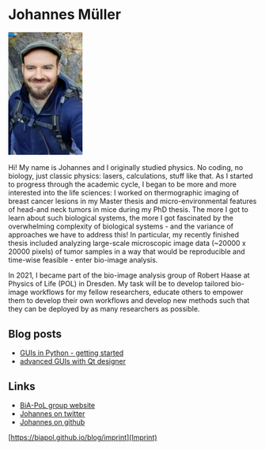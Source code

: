 # Johannes Müller

<img src="https://github.com/BiAPoL/blog/blob/blog_entry_UI/images/johannes_mueller.jpg" alt="pol" width="150"/>

Hi! My name is Johannes and I originally studied physics. No coding, no biology, just classic physics: lasers, calculations, stuff like that.
As I started to progress through the academic cycle, I began to be more and more interested into the life sciences: I worked on thermographic imaging of breast
cancer lesions in my Master thesis and micro-environmental features of head-and neck tumors in mice during my PhD thesis.
The more I got to learn about such biological systems, the more I got fascinated by the overwhelming complexity of biological systems - and the variance of approaches we have to address this!
In particular, my recently finished thesis included analyzing large-scale microscopic image data (~20000 x 20000 pixels) of tumor samples in a way that
would be reproducible and time-wise feasible - enter bio-image analysis.

In 2021, I became part of the bio-image analysis group of Robert Haase at Physics of Life (POL) in Dresden. My task will be to develop tailored bio-image workflows for my fellow researchers,
educate others to empower them to develop their own workflows and develop new methods such that they can be deployed by as many researchers as possible.

## Blog posts
* [GUIs in Python - getting started](https://github.com/BiAPoL/blog/blob/blog_entry_UI/johannes_mueller/entry_user_inter/Readme.md)
* [advanced GUIs with Qt designer](https://github.com/BiAPoL/blog/blob/blog_entry_UI/johannes_mueller/entry_user_interf2/Readme.md)

## Links
* [BiA-PoL group website](https://physics-of-life.tu-dresden.de/en/research/technology-development-groups/bio-image-analysis)
* [Johannes on twitter](https://twitter.com/jm_mightypirate)
* [Johannes on github](https://github.com/jo-mueller)

[https://biapol.github.io/blog/imprint](Imprint)
